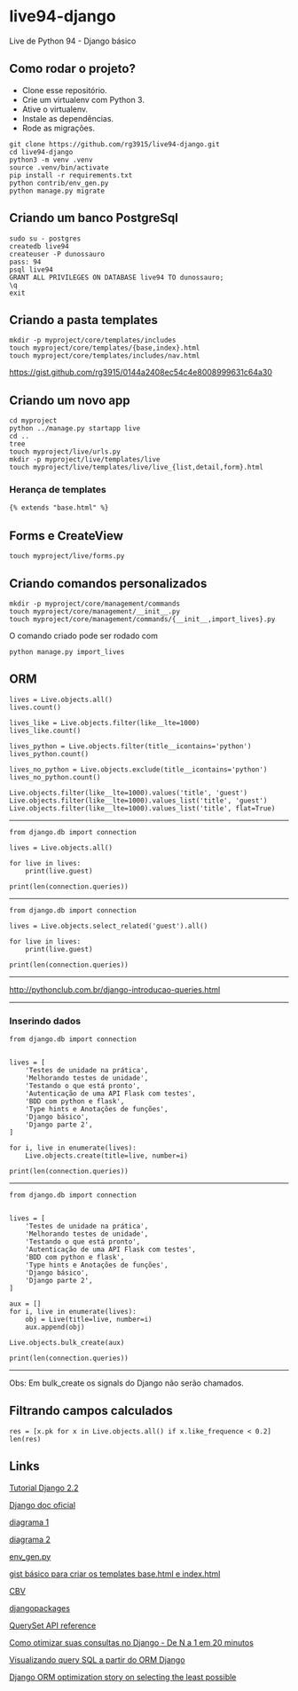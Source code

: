 # live94-django

Live de Python 94 - Django básico

## Como rodar o projeto?

* Clone esse repositório.
* Crie um virtualenv com Python 3.
* Ative o virtualenv.
* Instale as dependências.
* Rode as migrações.

```
git clone https://github.com/rg3915/live94-django.git
cd live94-django
python3 -m venv .venv
source .venv/bin/activate
pip install -r requirements.txt
python contrib/env_gen.py
python manage.py migrate
```

## Criando um banco PostgreSql

```
sudo su - postgres
createdb live94
createuser -P dunossauro
pass: 94
psql live94
GRANT ALL PRIVILEGES ON DATABASE live94 TO dunossauro;
\q
exit
```

## Criando a pasta templates

```
mkdir -p myproject/core/templates/includes
touch myproject/core/templates/{base,index}.html
touch myproject/core/templates/includes/nav.html
```

https://gist.github.com/rg3915/0144a2408ec54c4e8008999631c64a30

## Criando um novo app

```
cd myproject
python ../manage.py startapp live
cd ..
tree
touch myproject/live/urls.py
mkdir -p myproject/live/templates/live
touch myproject/live/templates/live/live_{list,detail,form}.html
```


### Herança de templates

```html
{% extends "base.html" %}
```

## Forms e CreateView

```
touch myproject/live/forms.py
```

## Criando comandos personalizados

```
mkdir -p myproject/core/management/commands
touch myproject/core/management/__init__.py
touch myproject/core/management/commands/{__init__,import_lives}.py
```

O comando criado pode ser rodado com

```
python manage.py import_lives
```

## ORM

```
lives = Live.objects.all()
lives.count()

lives_like = Live.objects.filter(like__lte=1000)
lives_like.count()

lives_python = Live.objects.filter(title__icontains='python')
lives_python.count()

lives_no_python = Live.objects.exclude(title__icontains='python')
lives_no_python.count()

Live.objects.filter(like__lte=1000).values('title', 'guest')
Live.objects.filter(like__lte=1000).values_list('title', 'guest')
Live.objects.filter(like__lte=1000).values_list('title', flat=True)
```

---

```
from django.db import connection

lives = Live.objects.all()

for live in lives:
    print(live.guest)

print(len(connection.queries))
```

---

```
from django.db import connection

lives = Live.objects.select_related('guest').all()

for live in lives:
    print(live.guest)

print(len(connection.queries))
```

---

http://pythonclub.com.br/django-introducao-queries.html

---

### Inserindo dados

```
from django.db import connection


lives = [
    'Testes de unidade na prática',
    'Melhorando testes de unidade',
    'Testando o que está pronto',
    'Autenticação de uma API Flask com testes',
    'BDD com python e flask',
    'Type hints e Anotações de funções',
    'Django básico',
    'Django parte 2',
]

for i, live in enumerate(lives):
    Live.objects.create(title=live, number=i)

print(len(connection.queries))
```

---

```
from django.db import connection


lives = [
    'Testes de unidade na prática',
    'Melhorando testes de unidade',
    'Testando o que está pronto',
    'Autenticação de uma API Flask com testes',
    'BDD com python e flask',
    'Type hints e Anotações de funções',
    'Django básico',
    'Django parte 2',
]

aux = []
for i, live in enumerate(lives):
    obj = Live(title=live, number=i)
    aux.append(obj)

Live.objects.bulk_create(aux)

print(len(connection.queries))
```


---

Obs: Em bulk_create os signals do Django não serão chamados.


## Filtrando campos calculados

```
res = [x.pk for x in Live.objects.all() if x.like_frequence < 0.2]
len(res)
```

## Links

[Tutorial Django 2.2](http://pythonclub.com.br/tutorial-django-2.html)

[Django doc oficial](https://www.djangoproject.com/)

[diagrama 1](https://raw.githubusercontent.com/rg3915/tutoriais/master/django-basic/img/diagrama.png)

[diagrama 2](https://raw.githubusercontent.com/rg3915/tutoriais/master/django-basic/img/mtv2.png)

[env_gen.py](https://gist.github.com/rg3915/22626de522f5c045bc63acdb8fe67b24)

[gist básico para criar os templates base.html e index.html](https://gist.github.com/rg3915/0144a2408ec54c4e8008999631c64a30)

[CBV](https://ccbv.co.uk)

[djangopackages](https://djangopackages.org/)

[QuerySet API reference](https://docs.djangoproject.com/en/1.11/ref/models/querysets/)

[Como otimizar suas consultas no Django - De N a 1 em 20 minutos](http://pythonclub.com.br/django-introducao-queries.html)

[Visualizando query SQL a partir do ORM Django](https://medium.com/@beatrizuezu/visualizando-query-sql-a-partir-do-orm-django-5771370a9c55)

[Django ORM optimization story on selecting the least possible](https://www.peterbe.com/plog/django-orm-optimization-story-on-selecting-the-least-possible)

